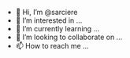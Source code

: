 - 👋 Hi, I’m @sarciere
- 👀 I’m interested in ...
- 🌱 I’m currently learning ...
- 💞️ I’m looking to collaborate on ...
- 📫 How to reach me ...

<!---
sarciere/sarciere is a ✨ special ✨ repository because its `README.md` (this file) appears on your GitHub profile.
You can click the Preview link to take a look at your changes.
--->
